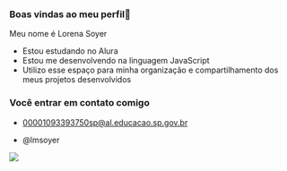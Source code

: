 ### Boas vindas ao meu perfil👋

Meu nome é Lorena Soyer

- Estou estudando no Alura
- Estou me desenvolvendo na linguagem JavaScript
- Utilizo esse espaço para minha organização e compartilhamento dos meus projetos desenvolvidos

 ### Você entrar em contato comigo

- 00001093393750sp@al.educacao.sp.gov.br

- @lmsoyer

![](<"https://tenor.com/search/black+panther-gifs">)
  
